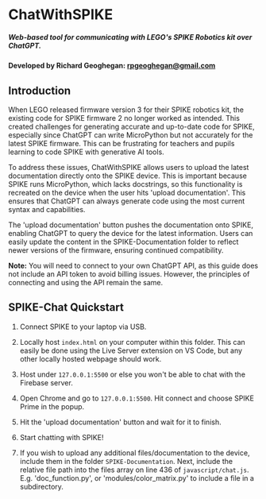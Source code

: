 # ChatWithSPIKE
##### Web-based tool for communicating with LEGO's SPIKE Robotics kit over ChatGPT.

**Developed by Richard Geoghegan: rpgeoghegan@gmail.com**

## Introduction

When LEGO released firmware version 3 for their SPIKE robotics kit, the existing code for SPIKE firmware 2 no longer worked as intended. This created challenges for generating accurate and up-to-date code for SPIKE, especially since ChatGPT can write MicroPython but not accurately for the latest SPIKE firmware. This can be frustrating for teachers and pupils learning to code SPIKE with generative AI tools.

To address these issues, ChatWithSPIKE allows users to upload the latest documentation directly onto the SPIKE device. This is important because SPIKE runs MicroPython, which lacks docstrings, so this functionality is recreated on the device when the user hits 'upload documentation'. This ensures that ChatGPT can always generate code using the most current syntax and capabilities.

The 'upload documentation' button pushes the documentation onto SPIKE, enabling ChatGPT to query the device for the latest information. Users can easily update the content in the SPIKE-Documentation folder to reflect newer versions of the firmware, ensuring continued compatibility.

**Note:** You will need to connect to your own ChatGPT API, as this guide does not include an API token to avoid billing issues. However, the principles of connecting and using the API remain the same.

## SPIKE-Chat Quickstart

1. Connect SPIKE to your laptop via USB.

2. Locally host `index.html` on your computer within this folder. This can easily be done using the Live Server extension on VS Code, but any other locally hosted webpage should work.

3. Host under `127.0.0.1:5500` or else you won't be able to chat with the Firebase server.

4. Open Chrome and go to `127.0.0.1:5500`. Hit connect and choose SPIKE Prime in the popup.

5. Hit the 'upload documentation' button and wait for it to finish.

6. Start chatting with SPIKE!

7. If you wish to upload any additional files/documentation to the device, include them in the folder `SPIKE-Documentation`. Next, include the relative file path into the files array on line 436 of `javascript/chat.js`. 
   E.g. 'doc_function.py', or 'modules/color_matrix.py' to include a file in a subdirectory.
